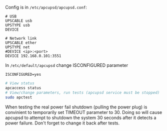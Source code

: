 Config is in `/etc/apcupsd/apcupsd.conf`:
```
# USB 
UPSCABLE usb
UPSTYPE usb
DEVICE

# Network link
UPSCABLE ether 
UPSTYPE net
#DEVICE <ip>:<port>
DEVICE 192.168.0.101:3551
```

In `/etc/default/apcupsd` change ISCONFIGURED parameter
```
ISCONFIGURED=yes
```

```bash
# View status
apcaccess status
# View/change parameters, run tests (apcupsd service must be stopped)
sudo apctest
```

When testing the real power fail shutdown (pulling the power plug) is convinient to temporarily set TIMEOUT parameter to 30. Doing so will cause apcupsd to attempt to shutdown the system 30 seconds after it detects a power failure. Don't forget to change it back after tests.

